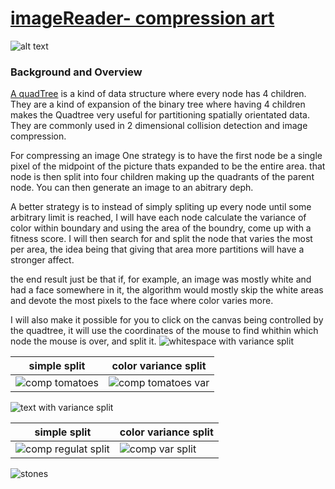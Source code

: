 # [imageReader- compression art](https://imagereader.herokuapp.com/) 
![alt text](https://res.cloudinary.com/flyakite/image/upload/v1512363891/download_2_zloy9n.png)
### Background and Overview

[A quadTree](https://en.wikipedia.org/wiki/Quadtree) is a kind of data structure where every node has 4 children. They are a kind of expansion of the binary tree where having 4 children makes the Quadtree very useful for partitioning spatially orientated data. They are commonly used in 2 dimensional collision detection and image compression.

For compressing an image One strategy is to have the first node be a single pixel of the midpoint of the picture thats expanded to be the entire area. that node is then split into four children making up the quadrants of the parent node. You can then generate an image to an abitrary deph.

A better strategy is to instead of simply spliting up every node until some arbitrary limit is reached, I will have each node calculate the variance of color within boundary and using the area of the boundry, come up with a fitness score. I will then search for and split the node that varies the most per area, the idea being that giving that area more partitions will have a stronger affect.

the end result just be that if, for example, an image was mostly white and had a face somewhere in it, the algorithm would mostly skip the white areas and devote the most pixels to the face where color varies more. 

I will also make it possible for you to click on the canvas being controlled by the quadtree, it will use the coordinates of the mouse to find whithin which node the mouse is over, and split it. 
![whitespace with variance split](https://github.com/snorkleboy/imageReader/blob/master/assets/flowersquarevar_ifiwtu.gif)


| simple split | color variance split |
| --------------- | --------------- |
![comp tomatoes](http://res.cloudinary.com/flyakite/image/upload/v1514431822/quadtreeorder_hhttov.png) | ![comp tomatoes var](http://res.cloudinary.com/flyakite/image/upload/v1514431820/quadtree_by_var_yzpqdc.png)|

![text with variance split](https://github.com/snorkleboy/imageReader/blob/master/assets/war_tlxpkw.gif)


| simple split | color variance split |
| --------------- | --------------- |
![comp regulat split](https://github.com/snorkleboy/imageReader/blob/master/assets/stones-6_cnywjy.gif)|![comp var split](https://github.com/snorkleboy/imageReader/blob/master/assets/ezgif.com-optimize.gif)|



![stones](https://github.com/snorkleboy/imageReader/blob/master/assets/stones_wegr2r.gif)
